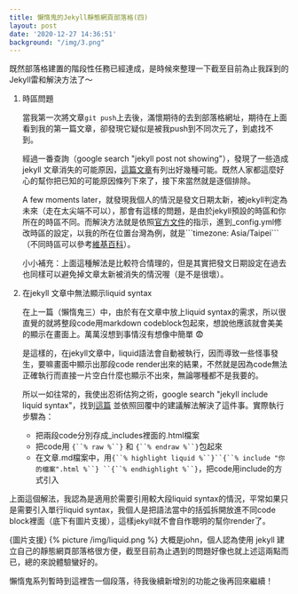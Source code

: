 ```yaml
---
title: 懶惰鬼的Jekyll靜態網頁部落格(四)
layout: post
date: '2020-12-27 14:36:51'
background: "/img/3.png"
---
```


既然部落格建置的階段性任務已經達成，是時候來整理一下截至目前為止我踩到的Jekyll雷和解決方法了～

1. 時區問題

    當我第一次將文章```git push```上去後，滿懷期待的去到部落格網址，期待在上面看到我的第一篇文章，卻發現它疑似是被我push到不同次元了，到處找不到。

    經過一番查詢（google search "jekyll post not showing"），發現了一些造成 jekyll 文章消失的可能原因，[這篇文章]([https://mycyberuniverse.com/jekyll-post-not-showing-up.html](https://mycyberuniverse.com/jekyll-post-not-showing-up.html))有列出好幾種可能。既然人家都這麼好心的幫你把已知的可能原因條列下來了，接下來當然就是逐個排除。

    A few moments later，就發現我個人的情況是發文日期太新，被jekyll判定為未來（走在太尖端不可以），那會有這樣的問題，是由於jekyll預設的時區和你所在的時區不同。而解決方法就是依照[官方文件]([https://jekyllrb.com/docs/configuration/options/](https://jekyllrb.com/docs/configuration/options/))的指示，進到_config.yml修改時區的設定，以我的所在位置台灣為例，就是```timezone: Asia/Taipei```（不同時區可以參考[維基百科]([https://en.wikipedia.org/wiki/List_of_tz_database_time_zones](https://en.wikipedia.org/wiki/List_of_tz_database_time_zones))）。

    小小補充：上面這種解法是比較符合情理的，但是其實把發文日期設定在過去也同樣可以避免掉文章太新被消失的情況喔（是不是很壞）。

2. 在jekyll 文章中無法顯示liquid syntax

    在上一篇（懶惰鬼三）中，由於有在文章中放上liquid syntax的需求，所以很直覺的就將整段code用markdown codeblock包起來，想說他應該就會美美的顯示在畫面上。萬萬沒想到事情沒有想像中簡單 😨

    是這樣的，在jekyll文章中，liquid語法會自動被執行，因而導致一些怪事發生，要嘛畫面中顯示出那段code render出來的結果，不然就是因為code無法正確執行而直接一片空白什麼也顯示不出來，無論哪種都不是我要的。

    所以一如往常的，我使出忍術估狗之術，google search "jekyll include liquid syntax"，找到[這篇](https://stackoverflow.com/questions/37688226/include-jekyll-liquid-code-without-rendering-it) 並依照回覆中的建議解法解決了這件事。實際執行步驟為：

    - 把兩段code分別存成_includes裡面的.html檔案
    - 把code用 `{``% raw %``}`  和 `{``% endraw %``}`包起來
    - 在文章.md檔案中，用`{``% highlight liquid %``}``{``% include "你的檔案".html %``} ``{``% endhighlight %``}`，把code用include的方式引入
    
上面這個解法，我認為是適用於需要引用較大段liquid syntax的情況，平常如果只是需要引入單行liquid syntax，我個人是把語法當中的括弧拆開放進不同code block裡面（底下有圖片支援），這樣jekyll就不會自作聰明的幫你render了。
		
 {圖片支援}
{% picture  /img/liquid.png %}
大概是john，個人認為使用 jekyll 建立自己的靜態網頁部落格很方便，截至目前為止遇到的問題好像也就上述這兩點而已，總的來說體驗蠻好的。

懶惰鬼系列暫時到這裡吿一個段落，待我後續新增別的功能之後再回來繼續！
